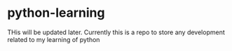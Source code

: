 # python-learning
THis will be updated later. Currently this is a repo to store any development related to my learning of python